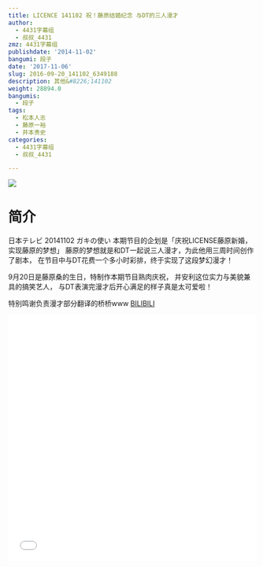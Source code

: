 ```yaml
---
title: LICENCE 141102 祝！藤原结婚纪念 与DT的三人漫才
author:
  - 4431字幕组
  - 叔叔_4431
zmz: 4431字幕组
publishdate: '2014-11-02'
bangumi: 段子
date: '2017-11-06'
slug: 2016-09-20_141102_6349188
description: 其他&#8226;141102
weight: 28894.0
bangumis:
  - 段子
tags:
  - 松本人志
  - 藤原一裕
  - 井本贵史
categories:
  - 4431字幕组
  - 叔叔_4431

---
```

![](https://i.imgur.com/UfjYqZ0.png)
# 简介  
日本テレビ 20141102 ガキの使い
本期节目的企划是「庆祝LICENSE藤原新婚，实现藤原的梦想」
藤原的梦想就是和DT一起说三人漫才，为此他用三周时间创作了剧本，
在节目中与DT花费一个多小时彩排，终于实现了这段梦幻漫才！

9月20日是藤原桑的生日，特制作本期节目熟肉庆祝，
并安利这位实力与美貌兼具的搞笑艺人，
与DT表演完漫才后开心满足的样子真是太可爱啦！

特别鸣谢负责漫才部分翻译的桥桥www
  [BILIBILI](https://www.bilibili.com/video/av6349188/)

  <iframe src="//www.bilibili.com/blackboard/player.html?cid=10318427&aid=6349188" width="100%" height="500" frameborder="0" allowfullscreen="allowfullscreen"></iframe>

